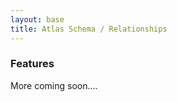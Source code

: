 ```yaml
---
layout: base
title: Atlas Schema / Relationships
---
```


### Features

More coming soon....


   




